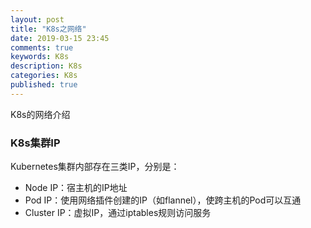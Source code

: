 ```yaml
---
layout: post
title: "K8s之网络"
date: 2019-03-15 23:45
comments: true
keywords: K8s
description: K8s
categories: K8s
published: true
---
```


K8s的网络介绍

<!-- More -->

### K8s集群IP

Kubernetes集群内部存在三类IP，分别是：

* Node IP：宿主机的IP地址
* Pod IP：使用网络插件创建的IP（如flannel），使跨主机的Pod可以互通
* Cluster IP：虚拟IP，通过iptables规则访问服务